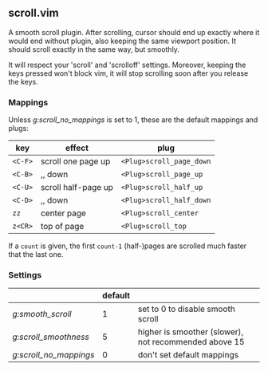 ## scroll.vim


A smooth scroll plugin. After scrolling, cursor should end up exactly where it
would end without plugin, also keeping the same viewport position. It should
scroll exactly in the same way, but smoothly.

It will respect your 'scroll' and 'scrolloff' settings. Moreover, keeping the
keys pressed won't block vim, it will stop scrolling soon after you release
the keys.




### Mappings

Unless *g:scroll_no_mappings* is set to 1, these are the default mappings and
plugs:

|key|effect|plug|
|-|-|-|
|`<C-F>`                |scroll one page up          |`<Plug>scroll_page_down` |
|`<C-B>`                |,,              down        |`<Plug>scroll_page_up` |
|`<C-U>`                |scroll half-page up         |`<Plug>scroll_half_up` |
|`<C-D>`                |,,               down       |`<Plug>scroll_half_down` |
|`zz`                   |center page                 |`<Plug>scroll_center` |
|`z<CR>`                |top of page                 |`<Plug>scroll_top` |


If a `count` is given, the first `count-1` (half-)pages are scrolled much
faster that the last one.



### Settings

|       |default|           |
|-|-|-|
|*g:smooth_scroll*| 1 | set to 0 to disable smooth scroll |
|*g:scroll_smoothness*| 5 | higher is smoother (slower), not recommended above 15 |
|*g:scroll_no_mappings*| 0 | don't set default mappings |
